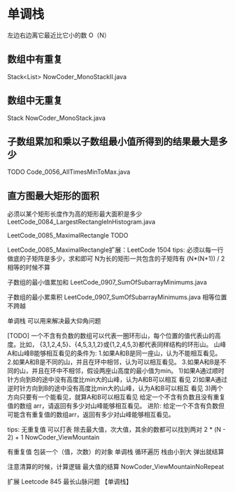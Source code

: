 # 单调栈

左边右边离它最近比它小的数 O（N）

## 数组中有重复

Stack<List<Integer>> NowCoder_MonoStackII.java

## 数组中无重复

Stack<Integer> NowCoder_MonoStack.java

## 子数组累加和乘以子数组最小值所得到的结果最大是多少

TODO Code_0056_AllTimesMinToMax.java

## 直方图最大矩形的面积

必须以某个矩形长度作为高的矩形最大面积是多少
LeetCode_0084_LargestRectangleInHistogram.java


LeetCode_0085_MaximalRectangle TODO

LeetCode_0085_MaximalRectangle扩展：LeetCode 1504
tips: 必须以每一行做底的子矩阵是多少，求和即可
N为长的矩形一共包含的子矩阵有 (N*(N+1)) / 2
相等的时候不算

子数组的最小值累加和
LeetCode_0907_SumOfSubarrayMinimums.java

子数组的最小累乘积 LeetCode_0907_SumOfSubarrayMinimums.java
相等位置不跨越

单调栈 可以用来解决最大仰角问题


[TODO]
一个不含有负数的数组可以代表一圈环形山，每个位置的值代表山的高度。比如， {3,1,2,4,5}、{4,5,3,1,2}或{1,2,4,5,3}都代表同样结构的环形山。
山峰A和山峰B能够相互看见的条件为:
1.如果A和B是同一座山，认为不能相互看见。
2.如果A和B是不同的山，并且在环中相邻，认为可以相互看见。
3.如果A和B是不同的山，并且在环中不相邻，假设两座山高度的最小值为min。
1)如果A通过顺时针方向到B的途中没有高度比min大的山峰，认为A和B可以相互 看见
2)如果A通过逆时针方向到B的途中没有高度比min大的山峰，认为A和B可以相互 看见
3)两个方向只要有一个能看见，就算A和B可以相互看见 给定一个不含有负数且没有重复值的数组 arr，请返回有多少对山峰能够相互看见。
进阶: 给定一个不含有负数但可能含有重复值的数组arr，返回有多少对山峰能够相互看见。

tips:
无重复值 
可以打表
除去最大值，次大值，其余的数都可以找到两对 2 * (N - 2) + 1
NowCoder_ViewMountain

有重复值
包装一个（值，次数）的对象
单调栈
循环遍历  栈由小到大
弹出就结算

注意清算的时候，计算逻辑
最大值的结算
NowCoder_ViewMountainNoRepeat

扩展
Leetcode 845 最长山脉问题 【单调栈】